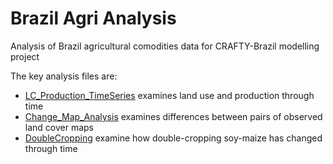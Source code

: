 # Brazil Agri Analysis
Analysis of Brazil agricultural comodities data for CRAFTY-Brazil modelling project

The key analysis files are:
- [LC_Production_TimeSeries](LC_Production_TimeSeries.md) examines land use and production through time
- [Change_Map_Analysis](Change_Map_Analysis.md) examines differences between pairs of observed land cover maps
- [DoubleCropping](DoubleCropping.md) examine how double-cropping soy-maize has changed through time

